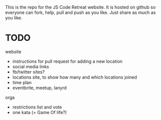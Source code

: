 This is the repo for the JS Code Retreat website.
It is hosted on github so everyone can fork, help, pull and push as you like.
Just share as much as you like.

TODO
====

website
- instructions for pull request for adding a new location
- social media links
- fb/twitter sites?
- locations site, to show how many and which locations joined
- time plan
- eventbrite, meetup, lanyrd

orga
- restrictions list and vote
- one kata (= Game Of life?)
